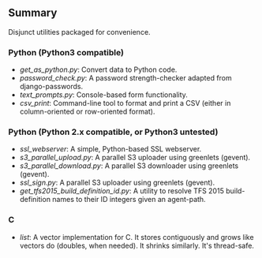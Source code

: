 Summary
-------

Disjunct utilities packaged for convenience.


### Python (Python3 compatible)

- *get_as_python.py*: Convert data to Python code.
- *password_check.py*: A password strength-checker adapted from django-passwords.
- *text_prompts.py*: Console-based form functionality.
- *csv_print*: Command-line tool to format and print a CSV (either in column-oriented or row-oriented format).

### Python (Python 2.x compatible, or Python3 untested)

- *ssl_webserver*: A simple, Python-based SSL webserver.
- *s3_parallel_upload.py*: A parallel S3 uploader using greenlets (gevent).
- *s3_parallel_download.py*: A parallel S3 downloader using greenlets (gevent).
- *ssl_sign.py*: A parallel S3 uploader using greenlets (gevent).
- *get_tfs2015_build_definition_id.py*: A utility to resolve TFS 2015 build-definition names to their ID integers given an agent-path.

### C

- *list*: A vector implementation for C. It stores contiguously and grows like 
  vectors do (doubles, when needed). It shrinks similarly. It's thread-safe.
